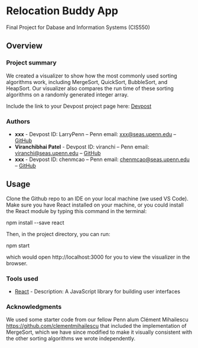 # Relocation Buddy App 
Final Project for Dabase and Information Systems (CIS550)

## Overview

### Project summary

We created a visualizer to show how the most commonly used sorting algorithms work, including MergeSort, QuickSort, BubbleSort, and HeapSort. Our visualizer also compares the run time of these sorting algorithms on a randomly generated integer array.  

Include the link to your Devpost project page here: [Devpost](https://devpost.com/software/sorting-algorithm-visualizer)

### Authors

* **xxx** - Devpost ID: LarryPenn – Penn email: xxx@seas.upenn.edu – [GitHub](https://github.com/LarryPenn)
* **Viranchibhai Patel** - Devpost ID: viranchi  – Penn email: viranchi@seas.upenn.edu  – [GitHub](https://github.com/Viranchi299)
* **xxx** - Devpost ID: chenmcao – Penn email: chenmcao@seas.upenn.edu – [GitHub](https://github.com/chenming-cao)

## Usage

Clone the Github repo to an IDE on your local machine (we used VS Code). Make sure you have React installed on your machine, or you could install the React module by typing this command in the terminal:

npm install --save react

Then, in the project directory, you can run:

npm start

which would open http://localhost:3000 for you to view the visualizer in the browser.

### Tools used

* [React](https://reactjs.org/) - Description: A JavaScript library for building user interfaces


### Acknowledgments

We used some starter code from our fellow Penn alum Clément Mihailescu https://github.com/clementmihailescu that included the implementation of MergeSort, which we have since modified to make it visually consistent with the other sorting algorithms we wrote independently. 
